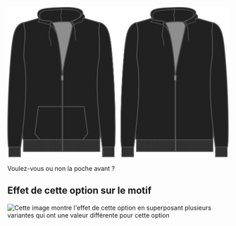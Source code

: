 ![Cette option permet d'inclure ou non la poche avant](./pocket.svg)

Voulez-vous ou non la poche avant ?

## Effet de cette option sur le motif

![Cette image montre l'effet de cette option en superposant plusieurs variantes qui ont une valeur différente pour cette option](huey\_pocket\_sample.svg "Effet de cette option sur le motif")
